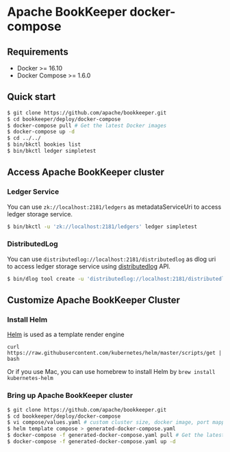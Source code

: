 # Apache BookKeeper docker-compose

## Requirements

* Docker >= 16.10
* Docker Compose >= 1.6.0

## Quick start

```bash
$ git clone https://github.com/apache/bookkeeper.git
$ cd bookkeeper/deploy/docker-compose
$ docker-compose pull # Get the latest Docker images
$ docker-compose up -d
$ cd ../../
$ bin/bkctl bookies list
$ bin/bkctl ledger simpletest
```

## Access Apache BookKeeper cluster


### Ledger Service

You can use `zk://localhost:2181/ledgers` as metadataServiceUri to access ledger storage service.

```bash
$ bin/bkctl -u 'zk://localhost:2181/ledgers' ledger simpletest 
```

### DistributedLog

You can use `distributedlog://localhost:2181/distributedlog` as dlog uri to access ledger storage service
using [distributedlog](http://bookkeeper.apache.org/docs/latest/api/distributedlog-api/) API.

```bash
$ bin/dlog tool create -u 'distributedlog://localhost:2181/distributedlog' --prefix test-stream -e 0-99
```

## Customize Apache BookKeeper Cluster

### Install Helm

[Helm](https://helm.sh) is used as a template render engine

```
curl https://raw.githubusercontent.com/kubernetes/helm/master/scripts/get | bash
```

Or if you use Mac, you can use homebrew to install Helm by `brew install kubernetes-helm`

### Bring up Apache BookKeeper cluster

```bash
$ git clone https://github.com/apache/bookkeeper.git
$ cd bookkeeper/deploy/docker-compose
$ vi compose/values.yaml # custom cluster size, docker image, port mapping etc
$ helm template compose > generated-docker-compose.yaml
$ docker-compose -f generated-docker-compose.yaml pull # Get the latest Docker images
$ docker-compose -f generated-docker-compose.yaml up -d
```
